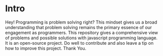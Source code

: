 # Intro
Hey! Programming is problem solving right? This mindset gives us a broad understanding that problem solving remains the primary essence of our engagement as programmers.
This repository gives a comprehensive view of problems and possible solutions with javascript programming language.
It is an open-source project. Do well to contribute and also leave a tip on how to improve this project.
Thank You.
